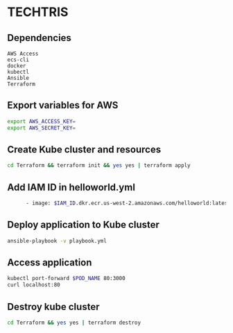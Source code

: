 # TECHTRIS

## Dependencies
```
AWS Access 
ecs-cli
docker
kubectl
Ansible
Terraform
```

## Export variables for AWS
```sh
export AWS_ACCESS_KEY=
export AWS_SECRET_KEY=
```

## Create Kube cluster and resources
```sh
cd Terraform && terraform init && yes yes | terraform apply
```

## Add IAM ID in helloworld.yml
```sh
      - image: $IAM_ID.dkr.ecr.us-west-2.amazonaws.com/helloworld:latest
```

## Deploy application to Kube cluster
```sh
ansible-playbook -v playbook.yml
```

## Access application
```sh
kubectl port-forward $POD_NAME 80:3000
curl localhost:80
```


## Destroy kube cluster
```sh
cd Terraform && yes yes | terraform destroy
```
